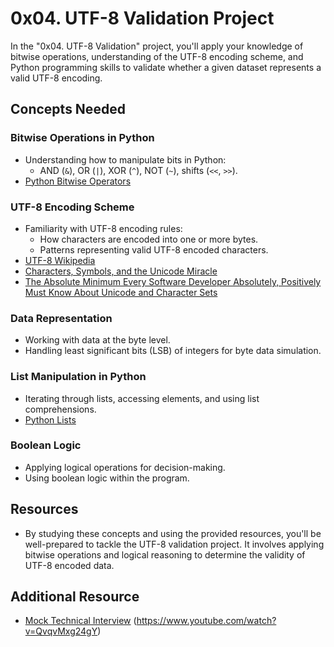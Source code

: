 # 0x04. UTF-8 Validation Project

In the "0x04. UTF-8 Validation" project, you'll apply your knowledge of bitwise operations, understanding of the UTF-8 encoding scheme, and Python programming skills to validate whether a given dataset represents a valid UTF-8 encoding.

## Concepts Needed

### Bitwise Operations in Python

- Understanding how to manipulate bits in Python:
  - AND (`&`), OR (`|`), XOR (`^`), NOT (`~`), shifts (`<<`, `>>`).
- [Python Bitwise Operators](https://wiki.python.org/moin/BitwiseOperators)

### UTF-8 Encoding Scheme

- Familiarity with UTF-8 encoding rules:
  - How characters are encoded into one or more bytes.
  - Patterns representing valid UTF-8 encoded characters.
- [UTF-8 Wikipedia](https://en.wikipedia.org/wiki/UTF-8)
- [Characters, Symbols, and the Unicode Miracle](http://www.joelonsoftware.com/articles/Unicode.html)
- [The Absolute Minimum Every Software Developer Absolutely, Positively Must Know About Unicode and Character Sets](http://www.joelonsoftware.com/articles/Unicode.html)

### Data Representation

- Working with data at the byte level.
- Handling least significant bits (LSB) of integers for byte data simulation.

### List Manipulation in Python

- Iterating through lists, accessing elements, and using list comprehensions.
- [Python Lists](https://docs.python.org/3/tutorial/datastructures.html)

### Boolean Logic

- Applying logical operations for decision-making.
- Using boolean logic within the program.

## Resources

- By studying these concepts and using the provided resources, you'll be well-prepared to tackle the UTF-8 validation project. It involves applying bitwise operations and logical reasoning to determine the validity of UTF-8 encoded data.

## Additional Resource

- [Mock Technical Interview](#) (https://www.youtube.com/watch?v=QvqvMxg24gY)
